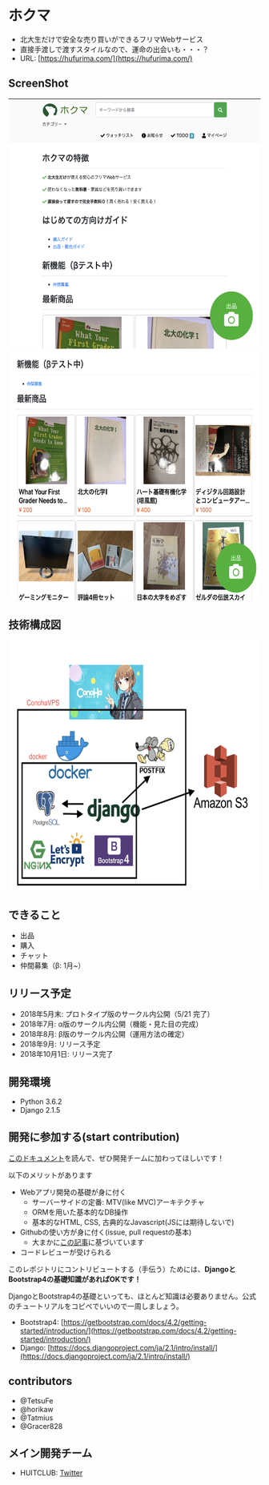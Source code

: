 # ホクマ
- 北大生だけで安全な売り買いができるフリマWebサービス
- 直接手渡しで渡すスタイルなので、運命の出会いも・・・？
- URL: [https://hufurima.com/](https://hufurima.com/)

## ScreenShot 
<img src="./screenshot/home_for_readme1.png" alt="ホクマスクショ1" width="650" height="500">

<img src="./screenshot/home_for_readme2.png" alt="ホクマスクショ2" width="650" height="500">


## 技術構成図
<img src="./screenshot/hokuma_tech_map.jpg" alt="ホクマ技術構成図" width="650" height="500">


## できること
- 出品
- 購入
- チャット
- 仲間募集（β: 1月~）


## リリース予定
- 2018年5月末: プロトタイプ版のサークル内公開（5/21 完了）
- 2018年7月:   α版のサークル内公開（機能・見た目の完成）
- 2018年8月:   β版のサークル内公開（運用方法の確定）
- 2018年9月:   リリース予定
- 2018年10月1日: リリース完了


## 開発環境
- Python 3.6.2
- Django 2.1.5


## 開発に参加する(start contribution)
[このドキュメント](docs/開発に参加する.md)を読んで、ぜひ開発チームに加わってほしいです！

以下のメリットがあります

- Webアプリ開発の基礎が身に付く
  - サーバーサイドの定番: MTV(like MVC)アーキテクチャ
  - ORMを用いた基本的なDB操作
  - 基本的なHTML, CSS, 古典的なJavascript(JSには期待しないで)
- Githubの使い方が身に付く(issue, pull requestの基本)
  - 大まかに[この記事](https://qiita.com/awakia/items/c571e93e96a1ec28044f)に基づいています
- コードレビューが受けられる


このレポジトリにコントリビュートする（手伝う）ためには、**DjangoとBootstrap4の基礎知識があればOKです！**

DjangoとBootstrap4の基礎といっても、ほとんど知識は必要ありません。公式のチュートリアルをコピペでいいので一周しましょう。

- Bootstrap4: [https://getbootstrap.com/docs/4.2/getting-started/introduction/](https://getbootstrap.com/docs/4.2/getting-started/introduction/)
- Django: [https://docs.djangoproject.com/ja/2.1/intro/install/](https://docs.djangoproject.com/ja/2.1/intro/install/)




## contributors
- @TetsuFe
- @horikaw
- @Tatmius
- @Gracer828 


## メイン開発チーム
- HUITCLUB: [Twitter](https://twitter.com/huitclub)
